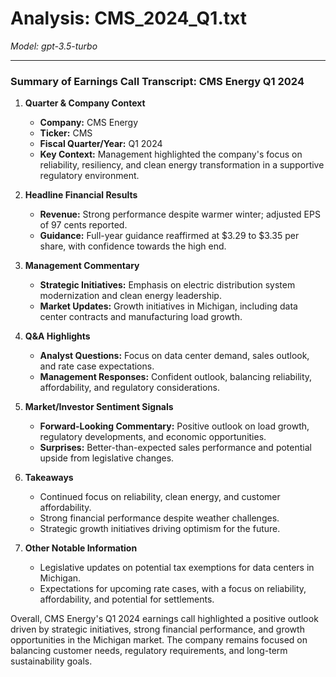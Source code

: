 # Analysis: CMS_2024_Q1.txt

*Model: gpt-3.5-turbo*

---

### Summary of Earnings Call Transcript: CMS Energy Q1 2024

1. **Quarter & Company Context**
   - **Company:** CMS Energy
   - **Ticker:** CMS
   - **Fiscal Quarter/Year:** Q1 2024
   - **Key Context:** Management highlighted the company's focus on reliability, resiliency, and clean energy transformation in a supportive regulatory environment.

2. **Headline Financial Results**
   - **Revenue:** Strong performance despite warmer winter; adjusted EPS of 97 cents reported.
   - **Guidance:** Full-year guidance reaffirmed at $3.29 to $3.35 per share, with confidence towards the high end.

3. **Management Commentary**
   - **Strategic Initiatives:** Emphasis on electric distribution system modernization and clean energy leadership.
   - **Market Updates:** Growth initiatives in Michigan, including data center contracts and manufacturing load growth.

4. **Q&A Highlights**
   - **Analyst Questions:** Focus on data center demand, sales outlook, and rate case expectations.
   - **Management Responses:** Confident outlook, balancing reliability, affordability, and regulatory considerations.

5. **Market/Investor Sentiment Signals**
   - **Forward-Looking Commentary:** Positive outlook on load growth, regulatory developments, and economic opportunities.
   - **Surprises:** Better-than-expected sales performance and potential upside from legislative changes.

6. **Takeaways**
   - Continued focus on reliability, clean energy, and customer affordability.
   - Strong financial performance despite weather challenges.
   - Strategic growth initiatives driving optimism for the future.

7. **Other Notable Information**
   - Legislative updates on potential tax exemptions for data centers in Michigan.
   - Expectations for upcoming rate cases, with a focus on reliability, affordability, and potential for settlements.

Overall, CMS Energy's Q1 2024 earnings call highlighted a positive outlook driven by strategic initiatives, strong financial performance, and growth opportunities in the Michigan market. The company remains focused on balancing customer needs, regulatory requirements, and long-term sustainability goals.